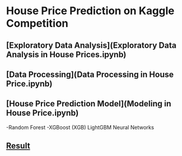 # House Price Prediction on Kaggle Competition
## [Exploratory Data Analysis](Exploratory Data Analysis in House Prices.ipynb)

## [Data Processing](Data Processing in House Price.ipynb)

## [House Price Prediction Model](Modeling in House Price.ipynb)
-Random Forest
-XGBoost (XGB)
LightGBM
Neural Networks

## [Result](submission_csv)
